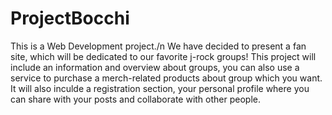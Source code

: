 # ProjectBocchi
This is a Web Development project./n
We have decided to present a fan site, which will be dedicated to our favorite j-rock groups!
This project will include an information and overview about groups, you can also use a service to purchase a merch-related products about group which you want.
It will also inculde a registration section, your personal profile where you can share with your posts and collaborate with other people.
